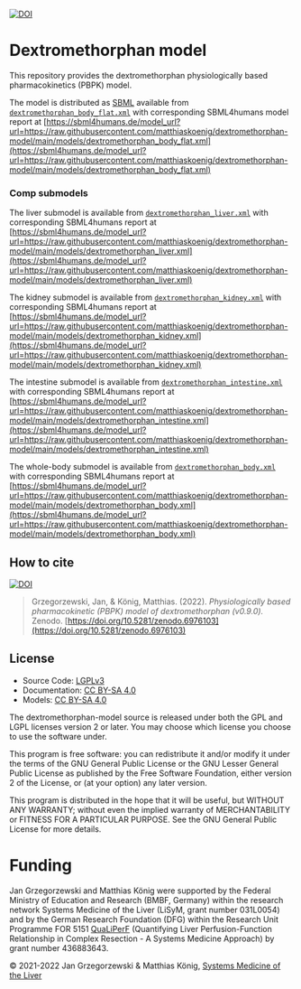 [![DOI](https://zenodo.org/badge/DOI/10.5281/zenodo.6976102.svg)](https://doi.org/10.5281/zenodo.6976102)

# Dextromethorphan model
This repository provides the dextromethorphan physiologically based pharmacokinetics (PBPK) model.


The model is distributed as [SBML](http://sbml.org) available from [`dextromethorphan_body_flat.xml`](./models/dextromethorphan_body_flat.xml) with 
corresponding SBML4humans model report at [https://sbml4humans.de/model_url?url=https://raw.githubusercontent.com/matthiaskoenig/dextromethorphan-model/main/models/dextromethorphan_body_flat.xml](https://sbml4humans.de/model_url?url=https://raw.githubusercontent.com/matthiaskoenig/dextromethorphan-model/main/models/dextromethorphan_body_flat.xml)

### Comp submodels
The liver submodel is available from [`dextromethorphan_liver.xml`](./models/dextromethorphan_liver.xml) with corresponding SBML4humans report at
[https://sbml4humans.de/model_url?url=https://raw.githubusercontent.com/matthiaskoenig/dextromethorphan-model/main/models/dextromethorphan_liver.xml](https://sbml4humans.de/model_url?url=https://raw.githubusercontent.com/matthiaskoenig/dextromethorphan-model/main/models/dextromethorphan_liver.xml)

The kidney submodel is available from [`dextromethorphan_kidney.xml`](./models/dextromethorphan_kidney.xml) with corresponding SBML4humans report at
[https://sbml4humans.de/model_url?url=https://raw.githubusercontent.com/matthiaskoenig/dextromethorphan-model/main/models/dextromethorphan_kidney.xml](https://sbml4humans.de/model_url?url=https://raw.githubusercontent.com/matthiaskoenig/dextromethorphan-model/main/models/dextromethorphan_kidney.xml)

The intestine submodel is available from [`dextromethorphan_intestine.xml`](./models/dextromethorphan_intestine.xml) with corresponding SBML4humans report at
[https://sbml4humans.de/model_url?url=https://raw.githubusercontent.com/matthiaskoenig/dextromethorphan-model/main/models/dextromethorphan_intestine.xml](https://sbml4humans.de/model_url?url=https://raw.githubusercontent.com/matthiaskoenig/dextromethorphan-model/main/models/dextromethorphan_intestine.xml)

The whole-body submodel is available from [`dextromethorphan_body.xml`](./models/dextromethorphan_body.xml) with corresponding SBML4humans report at
[https://sbml4humans.de/model_url?url=https://raw.githubusercontent.com/matthiaskoenig/dextromethorphan-model/main/models/dextromethorphan_body.xml](https://sbml4humans.de/model_url?url=https://raw.githubusercontent.com/matthiaskoenig/dextromethorphan-model/main/models/dextromethorphan_body.xml)

## How to cite
[![DOI](https://zenodo.org/badge/DOI/10.5281/zenodo.6976103.svg)](https://doi.org/10.5281/zenodo.6976103)

> Grzegorzewski, Jan, & König, Matthias. (2022). 
> *Physiologically based pharmacokinetic (PBPK) model of dextromethorphan (v0.9.0).*   
> Zenodo. [https://doi.org/10.5281/zenodo.6976103](https://doi.org/10.5281/zenodo.6976103)

## License

* Source Code: [LGPLv3](http://opensource.org/licenses/LGPL-3.0)
* Documentation: [CC BY-SA 4.0](http://creativecommons.org/licenses/by-sa/4.0/)
* Models: [CC BY-SA 4.0](http://creativecommons.org/licenses/by-sa/4.0/)

The dextromethorphan-model source is released under both the GPL and LGPL licenses version 2 or
later. You may choose which license you choose to use the software under.

This program is free software: you can redistribute it and/or modify it under
the terms of the GNU General Public License or the GNU Lesser General Public
License as published by the Free Software Foundation, either version 2 of the
License, or (at your option) any later version.

This program is distributed in the hope that it will be useful, but WITHOUT ANY
WARRANTY; without even the implied warranty of MERCHANTABILITY or FITNESS FOR A
PARTICULAR PURPOSE. See the GNU General Public License for more details.

Funding
=======
Jan Grzegorzewski and Matthias König were supported by the Federal Ministry of Education and Research (BMBF, Germany)
within the research network Systems Medicine of the Liver (LiSyM, grant number 031L0054)
and by the German Research Foundation (DFG) within the Research Unit Programme FOR 5151
[QuaLiPerF](https://qualiperf.de) (Quantifying Liver Perfusion-Function Relationship in Complex Resection -
A Systems Medicine Approach) by grant number 436883643.

© 2021-2022 Jan Grzegorzewski & Matthias König, [Systems Medicine of the Liver](https://livermetabolism.com)
